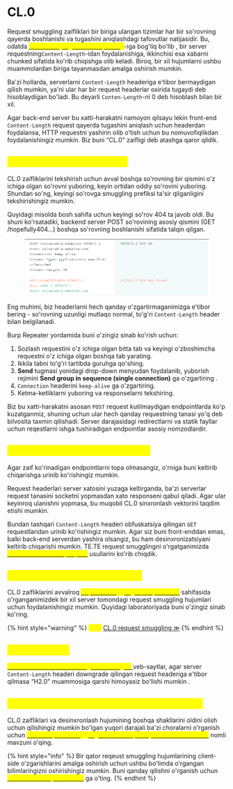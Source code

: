 # CL.0

Request smuggling zaifliklari bir biriga ulangan tizimlar har bir so'rovning qayerda boshlanishi va tugashini aniqlashdagi tafovutlar natijasidir. Bu, odatda [<mark style="color:yellow;">mos kelmaydigan header parsing</mark>](../http-request-smuggling/#qanday-qilib-http-request-smuggling-zaifliklari-vujudga-keladi)-iga bog'liq bo'lib , bir server requestning`Content-Length`-idan foydalanishiga, ikkinchisi esa xabarni chunked sifatida ko'rib chiqishga olib keladi. Biroq, bir xil hujumlarni ushbu muammolardan biriga tayanmasdan amalga oshirish mumkin.

Ba'zi hollarda, serverlarni `Content-Length` headeriga e'tibor bermaydigan qilish mumkin, ya'ni ular har bir request headerlar oxirida tugaydi deb hisoblaydigan bo'ladi. Bu deyarli `Conten-Length`-ni 0 deb hisoblash bilan bir xil.

Agar back-end server bu xatti-harakatni namoyon qilsayu lekin front-end `Content-Length` request qayerda tugashini aniqlash uchun headerdan foydalansa, HTTP requestni yashirin olib o'tish uchun bu nomuvofiqlikdan foydalanishingiz mumkin. Biz buni “CL.0” zaifligi deb atashga qaror qildik.

## <mark style="color:yellow;">CL.0 zaifliklari uchun sinov</mark> <a href="#testing-for-cl-0-vulnerabilities" id="testing-for-cl-0-vulnerabilities"></a>

CL.0 zaifliklarini tekshirish uchun avval boshqa so'rovning bir qismini o'z ichiga olgan so'rovni yuboring, keyin ortidan oddiy so'rovini yuboring. Shundan so'ng, keyingi so'rovga smuggling prefiksi ta'sir qilganligini tekshirishingiz mumkin.

Quyidagi misolda bosh sahifa uchun keyingi so'rov 404 ta javob oldi. Bu shuni ko'rsatadiki, backend server POST so'rovining asosiy qismini (GET  /hopefully404...) boshqa so'rovning boshlanishi sifatida talqin qilgan.

<figure><img src="../../.gitbook/assets/image.png" alt=""><figcaption></figcaption></figure>

Eng muhimi, biz headerlarni hech qanday o'zgartirmaganimizga e'tibor bering - so'rovning uzunligi mutlaqo normal, to'g'ri `Content-Length` header bilan belgilanadi.

Burp Repeater yordamida buni o'zingiz sinab ko'rish uchun:

1. Sozlash requestini o'z ichiga olgan bitta tab va keyingi o'zboshimcha requestni o'z ichiga olgan boshqa tab yarating.
2. Ikkila tabni to'g'ri tartibda guruhga qo'shing.
3. **Send** tugmasi yonidagi drop-down menyudan foydalanib, yuborish rejimini **Send group in sequence (single connection)** ga o'zgartiring .
4. `Connection` headerini  `keep-alive` ga o'zgartiring.
5. Ketma-ketliklarni yuboring va responselarni tekshiring.

Biz bu xatti-harakatni asosan `POST` request kutilmaydigan endpointlarda ko'p kuzatganmiz, shuning uchun ular hech qanday requestning tanasi yo'q deb bilvosita taxmin qilishadi. Server darajasidagi redirectlarni va statik fayllar uchun reqestlarni ishga tushiradigan endpointlar asosiy nomzodlardir.

## <mark style="color:yellow;">CL.0 xatti-harakatlarini aniqlash</mark> <a href="#eliciting-cl-0-behavior" id="eliciting-cl-0-behavior"></a>

Agar zaif ko'rinadigan endpointlarni topa olmasangiz, o'rniga buni keltirib chiqarishga urinib ko'rishingiz mumkin.

Request headerlari server xatosini yuzaga keltirganda, ba'zi serverlar request tanasini socketni yopmasdan xato responseni qabul qiladi. Agar ular keyinroq ulanishni yopmasa, bu muqobil CL.0 sinxronlash vektorini taqdim etishi mumkin.

Bundan tashqari `Content-Length` headeri obfuskatsiya qilingan `GET` requestlaridan urinib ko'rishingiz mumkin. Agar siz buni front-enddan emas, balki back-end serverdan yashira olsangiz, bu ham desinxronizatsiyani keltirib chiqarishi mumkin. TE.TE request smugglingni o'rgatganimizda [<mark style="color:yellow;">headerni obfuskatsiya qilish</mark>](../http-request-smuggling/topish.md) usullarini ko'rib chiqdik.

## <mark style="color:yellow;">CL.0 zaifliklaridan foydalanish</mark> <a href="#exploiting-cl-0-vulnerabilities" id="exploiting-cl-0-vulnerabilities"></a>

CL.0 zaifliklarini avvalroq [<mark style="color:yellow;">request smugglingdan foydalanish</mark>](../http-request-smuggling/foydalanish.md) sahifasida o'rganganimizdek bir xil server tomondagi request smuggling hujumlari uchun foydalanishingiz mumkin. Quyidagi laboratoriyada buni o'zingiz sinab ko'ring.

{% hint style="warning" %}
<mark style="color:yellow;">**Lab:**</mark> [CL.0 request smuggling ≫](https://portswigger.net/web-security/request-smuggling/browser/cl-0/lab-cl-0-request-smuggling)
{% endhint %}

## <mark style="color:yellow;">H2.0 zaifliklar</mark> <a href="#h2-0-vulnerabilities" id="h2-0-vulnerabilities"></a>

<mark style="color:yellow;"></mark>[<mark style="color:yellow;">HTTP/2 soʻrovlarini HTTP/1 ga tushiradigan</mark> ](../advanced-request-smuggling/http-2-downgrade.md)veb-saytlar, agar server `Content-Length` headeri downgrade qilingan request headeriga e'tibor qilmasa “H2.0” muammosiga qarshi himoyasiz boʻlishi mumkin .

## <mark style="color:yellow;">CL.0 zaifliklarini qanday oldini olish mumkin</mark> <a href="#how-to-prevent-cl-0-vulnerabilities" id="how-to-prevent-cl-0-vulnerabilities"></a>

CL.0 zaifliklari va desinxronlash hujumining boshqa shakllarini oldini olish uchun qilishingiz mumkin bo'lgan yuqori darajali ba'zi choralarni o'rganish uchun [<mark style="color:yellow;">HTTP request smuggling zaifliklarni qanday oldini olish mumkin</mark>](../http-request-smuggling/#qanday-qilib-http-request-smuggling-zaifliklarini-oldini-olish-mumkin) nomli mavzuni o'qing.

{% hint style="info" %}
Bir qator reqeust smuggling hujumlarining client-side oʻzgarishlarini amalga oshirish uchun ushbu boʻlimda oʻrgangan bilimlaringizni oshirishingiz mumkin. Buni qanday qilishni o'rganish uchun [<mark style="color:yellow;">Client-side desync attacks</mark>](client-side-desync.md) ga o'ting.
{% endhint %}

